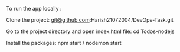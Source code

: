 To run the app locally :

Clone the project:
git@github.com:Harish21072004/DevOps-Task.git

Go to the project directory and open index.html file:
cd Todos-nodejs

Install the packages:
npm start / nodemon start


